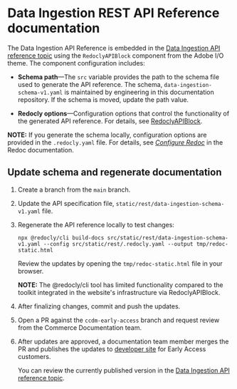 # Data Ingestion REST API Reference documentation

The Data Ingestion API Reference is embedded in the [Data Ingestion API reference topic](../src/pages/optimizer/reference/rest/index.md)  using the `RedoclyAPIBlock` component from the Adobe I/O theme. The component configuration includes:

  - **Schema path**—The `src` variable provides the path to the schema file used to generate the API reference. The schema, `data-ingestion-schema-v1.yaml` is maintained by engineering in this documentation repository. If the schema is moved, update the path value.

  - **Redocly options**—Configuration options that control the functionality of the generated API reference. For details, see [RedoclyAPIBlock](https://github.com/adobe/aio-theme?tab=readme-ov-file#redoclyapiblock).

**NOTE:** If you generate the schema locally, configuration options are provided in the `.redocly.yaml` file. For details, see *[Configure Redoc](https://redocly.com/docs/redoc/config)* in the Redoc documentation.

## Update schema and regenerate documentation

1. Create a branch from the `main` branch.

1. Update the API specification file, `static/rest/data-ingestion-schema-v1.yaml` file.

1. Regenerate the API reference locally to test changes:

   ```shell
   npx @redocly/cli build-docs src/static/rest/data-ingestion-schema-v1.yaml --config src/static/rest/.redocly.yaml --output tmp/redoc-static.html
   ```

   Review the updates by opening the `tmp/redoc-static.html` file in your browser.

   **NOTE:** The @redocly/cli tool has limited functionality compared to the toolkit integrated in the website's infrastructure via RedoclyAPIBlock.

1. After finalizing changes, commit and push the updates.

1. Open a PR against the `ccdm-early-access` branch and request review from the Commerce Documentation team.

1. After updates are approved, a documentation team member merges the PR and publishes the updates to [developer site](https://developer.adobe.com/commerce/services/optimizer/) for Early Access customers.

   You can review the currently published version in the [Data Ingestion API reference topic](https://developer.adobe.com/commerce/services/reference/rest/).
